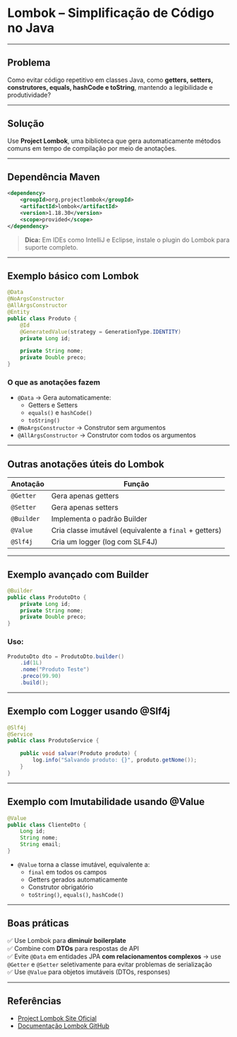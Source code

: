 # Lombok – Simplificação de Código no Java

---

## Problema
Como evitar código repetitivo em classes Java, como **getters, setters, construtores, equals, hashCode e toString**, mantendo a legibilidade e produtividade?

---

## Solução
Use **Project Lombok**, uma biblioteca que gera automaticamente métodos comuns em tempo de compilação por meio de anotações.

---

## Dependência Maven
```xml
<dependency>
    <groupId>org.projectlombok</groupId>
    <artifactId>lombok</artifactId>
    <version>1.18.30</version>
    <scope>provided</scope>
</dependency>
```

> **Dica:** Em IDEs como IntelliJ e Eclipse, instale o plugin do Lombok para suporte completo.

---

## Exemplo básico com Lombok
```java
@Data
@NoArgsConstructor
@AllArgsConstructor
@Entity
public class Produto {
    @Id
    @GeneratedValue(strategy = GenerationType.IDENTITY)
    private Long id;

    private String nome;
    private Double preco;
}
```

### O que as anotações fazem
- `@Data` → Gera automaticamente:
  - Getters e Setters
  - `equals()` e `hashCode()`
  - `toString()`
- `@NoArgsConstructor` → Construtor sem argumentos
- `@AllArgsConstructor` → Construtor com todos os argumentos

---

## Outras anotações úteis do Lombok
| Anotação        | Função                                  |
|-----------------|-----------------------------------------|
| `@Getter`       | Gera apenas getters                   |
| `@Setter`       | Gera apenas setters                   |
| `@Builder`      | Implementa o padrão Builder           |
| `@Value`        | Cria classe imutável (equivalente a `final` + getters) |
| `@Slf4j`        | Cria um logger (log com SLF4J)        |

---

## Exemplo avançado com Builder
```java
@Builder
public class ProdutoDto {
    private Long id;
    private String nome;
    private Double preco;
}
```

### Uso:
```java
ProdutoDto dto = ProdutoDto.builder()
    .id(1L)
    .nome("Produto Teste")
    .preco(99.90)
    .build();
```

---

## Exemplo com Logger usando @Slf4j
```java
@Slf4j
@Service
public class ProdutoService {

    public void salvar(Produto produto) {
        log.info("Salvando produto: {}", produto.getNome());
    }
}
```

---

## Exemplo com Imutabilidade usando @Value
```java
@Value
public class ClienteDto {
    Long id;
    String nome;
    String email;
}
```

- `@Value` torna a classe imutável, equivalente a:
  - `final` em todos os campos
  - Getters gerados automaticamente
  - Construtor obrigatório
  - `toString()`, `equals()`, `hashCode()`

---

## Boas práticas
✅ Use Lombok para **diminuir boilerplate**  
✅ Combine com **DTOs** para respostas de API  
✅ Evite `@Data` em entidades JPA **com relacionamentos complexos** → use `@Getter` e `@Setter` seletivamente para evitar problemas de serialização  
✅ Use `@Value` para objetos imutáveis (DTOs, responses)  

---

## Referências
- [Project Lombok Site Oficial](https://projectlombok.org/)
- [Documentação Lombok GitHub](https://github.com/projectlombok/lombok)